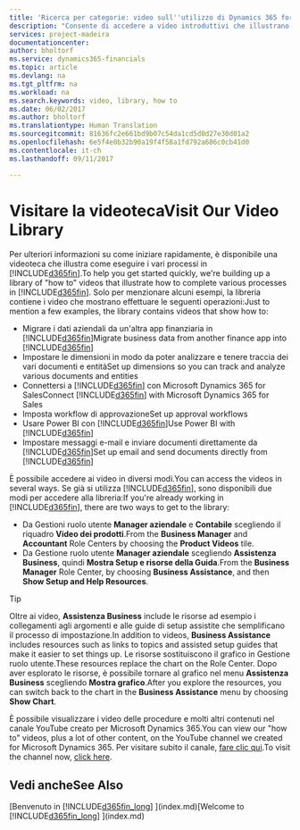 ```yaml
---
title: 'Ricerca per categorie: video sull''utilizzo di Dynamics 365 for Financials| Documenti Microsoft'
description: "Consente di accedere a video introduttivi che illustrano come eseguire le attività comuni."
services: project-madeira
documentationcenter: 
author: bholtorf
ms.service: dynamics365-financials
ms.topic: article
ms.devlang: na
ms.tgt_pltfrm: na
ms.workload: na
ms.search.keywords: video, library, how to
ms.date: 06/02/2017
ms.author: bholtorf
ms.translationtype: Human Translation
ms.sourcegitcommit: 81636fc2e661bd9b07c54da1cd5d0d27e30d01a2
ms.openlocfilehash: 6e5f4e0b32b90a19f4f58a1fd792a686c0cb41d0
ms.contentlocale: it-ch
ms.lasthandoff: 09/11/2017

---
```

# <a name="visit-our-video-library"></a><span data-ttu-id="d2740-103">Visitare la videoteca</span><span class="sxs-lookup"><span data-stu-id="d2740-103">Visit Our Video Library</span></span>
<span data-ttu-id="d2740-104">Per ulteriori informazioni su come iniziare rapidamente, è disponibile una videoteca che illustra come eseguire i vari processi in [!INCLUDE[d365fin](includes/d365fin_md.md)].</span><span class="sxs-lookup"><span data-stu-id="d2740-104">To help you get started quickly, we're building up a library of "how to" videos that illustrate how to complete various processes in [!INCLUDE[d365fin](includes/d365fin_md.md)].</span></span> <span data-ttu-id="d2740-105">Solo per menzionare alcuni esempi, la libreria contiene i video che mostrano effettuare le seguenti operazioni:</span><span class="sxs-lookup"><span data-stu-id="d2740-105">Just to mention a few examples, the library contains videos that show how to:</span></span>  

* <span data-ttu-id="d2740-106">Migrare i dati aziendali da un'altra app finanziaria in [!INCLUDE[d365fin](includes/d365fin_md.md)]</span><span class="sxs-lookup"><span data-stu-id="d2740-106">Migrate business data from another finance app into [!INCLUDE[d365fin](includes/d365fin_md.md)]</span></span>  
* <span data-ttu-id="d2740-107">Impostare le dimensioni in modo da poter analizzare e tenere traccia dei vari documenti e entità</span><span class="sxs-lookup"><span data-stu-id="d2740-107">Set up dimensions so you can track and analyze various documents and entities</span></span>
* <span data-ttu-id="d2740-108">Connettersi a [!INCLUDE[d365fin](includes/d365fin_md.md)] con Microsoft Dynamics 365 for Sales</span><span class="sxs-lookup"><span data-stu-id="d2740-108">Connect [!INCLUDE[d365fin](includes/d365fin_md.md)] with Microsoft Dynamics 365 for Sales</span></span>
* <span data-ttu-id="d2740-109">Imposta workflow di approvazione</span><span class="sxs-lookup"><span data-stu-id="d2740-109">Set up approval workflows</span></span>  
* <span data-ttu-id="d2740-110">Usare Power BI con [!INCLUDE[d365fin](includes/d365fin_md.md)]</span><span class="sxs-lookup"><span data-stu-id="d2740-110">Use Power BI with [!INCLUDE[d365fin](includes/d365fin_md.md)]</span></span>  
* <span data-ttu-id="d2740-111">Impostare messaggi e-mail e inviare documenti direttamente da [!INCLUDE[d365fin](includes/d365fin_md.md)]</span><span class="sxs-lookup"><span data-stu-id="d2740-111">Set up email and send documents directly from [!INCLUDE[d365fin](includes/d365fin_md.md)]</span></span>  

<span data-ttu-id="d2740-112">È possibile accedere ai video in diversi modi.</span><span class="sxs-lookup"><span data-stu-id="d2740-112">You can access the videos in several ways.</span></span> <span data-ttu-id="d2740-113">Se già si utilizza [!INCLUDE[d365fin](includes/d365fin_md.md)], sono disponibili due modi per accedere alla libreria:</span><span class="sxs-lookup"><span data-stu-id="d2740-113">If you're already working in [!INCLUDE[d365fin](includes/d365fin_md.md)], there are two ways to get to the library:</span></span>

* <span data-ttu-id="d2740-114">Da Gestioni ruolo utente **Manager aziendale** e **Contabile** scegliendo il riquadro **Video dei prodotti**.</span><span class="sxs-lookup"><span data-stu-id="d2740-114">From the **Business Manager** and **Accountant** Role Centers by choosing the **Product Videos** tile.</span></span>  
* <span data-ttu-id="d2740-115">Da Gestione ruolo utente **Manager aziendale** scegliendo **Assistenza Business**, quindi **Mostra Setup e risorse della Guida**.</span><span class="sxs-lookup"><span data-stu-id="d2740-115">From the **Business Manager** Role Center, by choosing **Business Assistance**, and then **Show Setup and Help Resources**.</span></span>  

> [!Tip]  
> <span data-ttu-id="d2740-116">Oltre ai video, **Assistenza Business** include le risorse ad esempio i collegamenti agli argomenti e alle guide di setup assistite che semplificano il processo di impostazione.</span><span class="sxs-lookup"><span data-stu-id="d2740-116">In addition to videos, **Business Assistance** includes resources such as links to topics and assisted setup guides that make it easier to set things up.</span></span> <span data-ttu-id="d2740-117">Le risorse sostituiscono il grafico in Gestione ruolo utente.</span><span class="sxs-lookup"><span data-stu-id="d2740-117">These resources replace the chart on the Role Center.</span></span> <span data-ttu-id="d2740-118">Dopo aver esplorato le risorse, è possibile tornare al grafico nel menu **Assistenza Business** scegliendo **Mostra grafico**.</span><span class="sxs-lookup"><span data-stu-id="d2740-118">After you explore the resources, you can switch back to the chart in the **Business Assistance** menu by choosing **Show Chart**.</span></span>  
  
<span data-ttu-id="d2740-119">È possibile visualizzare i video delle procedure e molti altri contenuti nel canale YouTube creato per Microsoft Dynamics 365.</span><span class="sxs-lookup"><span data-stu-id="d2740-119">You can view our "how to" videos, plus a lot of other content, on the YouTube channel we created for Microsoft Dynamics 365.</span></span> <span data-ttu-id="d2740-120">Per visitare subito il canale, [fare clic qui](https://go.microsoft.com/fwlink/?linkid=851533).</span><span class="sxs-lookup"><span data-stu-id="d2740-120">To visit the channel now, [click here](https://go.microsoft.com/fwlink/?linkid=851533).</span></span>

## <a name="see-also"></a><span data-ttu-id="d2740-121">Vedi anche</span><span class="sxs-lookup"><span data-stu-id="d2740-121">See Also</span></span>
<span data-ttu-id="d2740-122">[Benvenuto in [!INCLUDE[d365fin_long](includes/d365fin_long_md.md)] ](index.md)</span><span class="sxs-lookup"><span data-stu-id="d2740-122">[Welcome to [!INCLUDE[d365fin_long](includes/d365fin_long_md.md)] ](index.md)</span></span>

